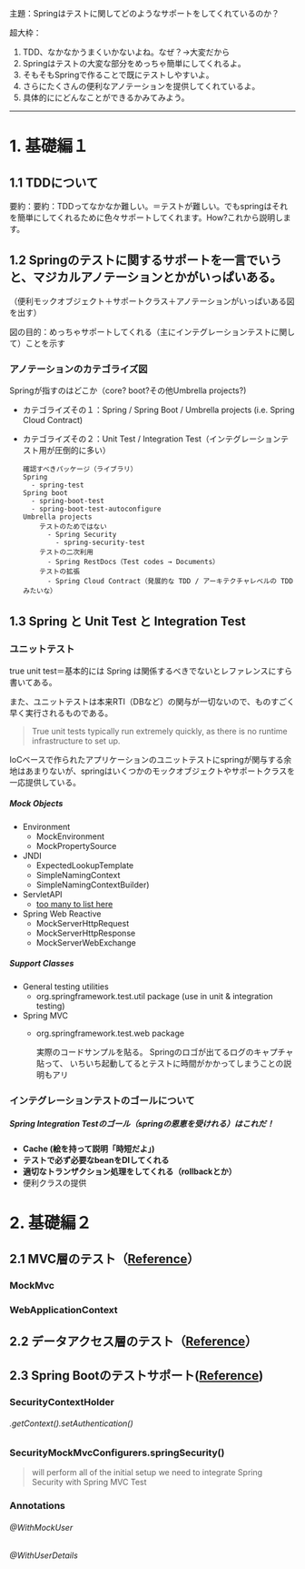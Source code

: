 主題：Springはテストに関してどのようなサポートをしてくれているのか？

超大枠：

1. TDD、なかなかうまくいかないよね。なぜ？→大変だから
2. Springはテストの大変な部分をめっちゃ簡単にしてくれるよ。
3. そもそもSpringで作ることで既にテストしやすいよ。
4. さらにたくさんの便利なアノテーションを提供してくれているよ。
5. 具体的ににどんなことができるかみてみよう。
----
# 1. 基礎編１
## 1.1 TDDについて
要約：要約：TDDってなかなか難しい。＝テストが難しい。でもspringはそれを簡単にしてくれるために色々サポートしてくれます。How?これから説明します。

## 1.2 Springのテストに関するサポートを一言でいうと、マジカルアノテーションとかがいっぱいある。

（便利モックオブジェクト＋サポートクラス＋アノテーションがいっぱいある図を出す）

図の目的：めっちゃサポートしてくれる（主にインテグレーションテストに関して）ことを示す

### アノテーションのカテゴライズ図
Springが指すのはどこか（core? boot?その他Umbrella projects?)

- カテゴライズその１：Spring / Spring Boot / Umbrella projects (i.e. Spring Cloud Contract)
- カテゴライズその２：Unit Test / Integration Test（インテグレーションテスト用が圧倒的に多い）

      確認すべきパッケージ（ライブラリ）
      Spring
        - spring-test
      Spring boot
        - spring-boot-test
        - spring-boot-test-autoconfigure
      Umbrella projects
          テストのためではない
            - Spring Security
              - spring-security-test
          テストの二次利用
            - Spring RestDocs（Test codes → Documents）
          テストの拡張
            - Spring Cloud Contract（発展的な TDD / アーキテクチャレベルの TDD みたいな）

## 1.3 Spring と Unit Test と Integration Test
### ユニットテスト
true unit test＝基本的には Spring は関係するべきでないとレファレンスにすら書いてある。

また、ユニットテストは本来RTI（DBなど）の関与が一切ないので、ものすごく早く実行されるものである。

>True unit tests typically run extremely quickly, as there is no runtime infrastructure to set up.

IoCベースで作られたアプリケーションのユニットテストにspringが関与する余地はあまりないが、springはいくつかのモックオブジェクトやサポートクラスを一応提供している。

##### Mock Objects
- Environment
  - MockEnvironment
  - MockPropertySource
- JNDI
  - ExpectedLookupTemplate
  - SimpleNamingContext
  - SimpleNamingContextBuilder)
- ServletAPI
  - [too many to list here](https://docs.spring.io/spring-framework/docs/current/javadoc-api/org/springframework/mock/web/package-summary.html)
- Spring Web Reactive
  - MockServerHttpRequest
  - MockServerHttpResponse
  - MockServerWebExchange
##### Support Classes
- General testing utilities
  - org.springframework.test.util package (use in unit & integration testing)
- Spring MVC
  - org.springframework.test.web package

      実際のコードサンプルを貼る。
      Springのロゴが出てるログのキャプチャ貼って、
      いちいち起動してるとテストに時間がかかってしまうことの説明もアリ


### インテグレーションテストのゴールについて
##### Spring Integration Testのゴール（springの恩恵を受けれる）はこれだ！
  - **Cache (絵を持って説明「時短だよ」)**
  - **テストで必ず必要なbeanをDIしてくれる**
  - **適切なトランザクション処理をしてくれる（rollbackとか）**
  - 便利クラスの提供

# 2. 基礎編２
## 2.1 MVC層のテスト（[Reference](https://docs.spring.io/spring/docs/current/spring-framework-reference/testing.html#spring-mvc-test-framework)）
### MockMvc

### WebApplicationContext

## 2.2 データアクセス層のテスト（[Reference](https://docs.spring.io/spring-boot/docs/current/reference/html/boot-features-testing.html#boot-features-testing-spring-boot-applications-testing-autoconfigured-jpa-test)）

## 2.3 Spring Bootのテストサポート([Reference](https://docs.spring.io/spring-security/site/docs/current/reference/html/test-method.html))

### SecurityContextHolder

###### .getContext().setAuthentication()

### SecurityMockMvcConfigurers.springSecurity()
 > will perform all of the initial setup we need to integrate Spring Security with Spring MVC Test

### Annotations

###### @WithMockUser

###### @WithUserDetails
